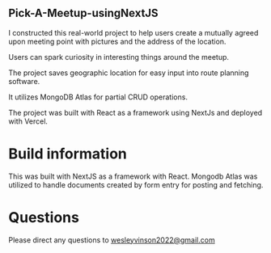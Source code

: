 ## Pick-A-Meetup-usingNextJS

I constructed this real-world  project  to help users create a mutually agreed upon meeting point with pictures and the address of the location.

Users can spark curiosity in interesting things around the meetup.  

The project saves geographic location for easy input into route planning software.

It utilizes MongoDB Atlas for partial CRUD operations.   

The project was built with React as a framework using NextJs and deployed with Vercel.


# Build information

This was built with NextJS as a framework with React.  Mongodb Atlas was utilized to handle documents created by form entry for posting and fetching.  

# Questions

Please direct any questions to wesleyvinson2022@gmail.com

